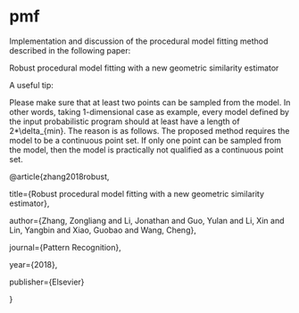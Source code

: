 # pmf
Implementation and discussion of the procedural model fitting method described in the following paper:

Robust procedural model fitting with a new geometric similarity estimator 


A useful tip:

Please make sure that at least two points can be sampled from the model. In other words, taking 1-dimensional case as example, every model defined by the input probabilistic program should at least have a length of 2*\delta_{min}. The reason is as follows. The proposed method requires the model to be a continuous point set. If only one point can be sampled from the model, then the model is practically not qualified as a continuous point set.



@article{zhang2018robust,

  title={Robust procedural model fitting with a new geometric similarity estimator},
  
  author={Zhang, Zongliang and Li, Jonathan and Guo, Yulan and Li, Xin and Lin, Yangbin and Xiao, Guobao and Wang, Cheng},
  
  journal={Pattern Recognition},
  
  year={2018},
  
  publisher={Elsevier}
  
}
